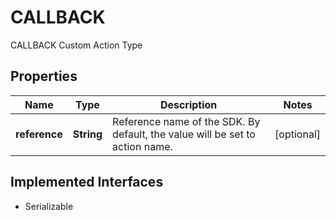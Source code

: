 

# CALLBACK

CALLBACK Custom Action Type

## Properties

| Name | Type | Description | Notes |
|------------ | ------------- | ------------- | -------------|
|**reference** | **String** | Reference name of the SDK. By default, the value will be set to action name. |  [optional] |


## Implemented Interfaces

* Serializable



